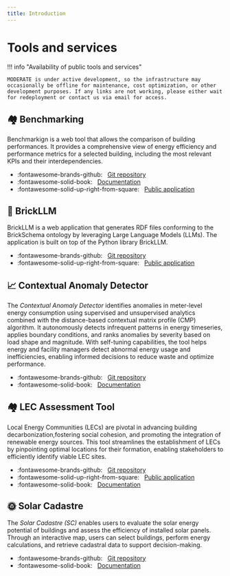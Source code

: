 ```yaml
---
title: Introduction
---
```


# Tools and services

!!! info "Availability of public tools and services"

    MODERATE is under active development, so the infrastructure may occasionally be offline for maintenance, cost optimization, or other development purposes. If any links are not working, please either wait for redeployment or contact us via email for access.

## 🏘️ Benchmarking
Benchmarkign is a web tool that allows the comparison of building performances. It provides a comprehensive view of energy efficiency and performance metrics for a selected building, including the most relevant KPIs and their interdependencies.

- :fontawesome-brands-github: &nbsp; [Git repository](https://github.com/MODERATE-Project/MODERATE_building_benchmarking)
- :fontawesome-solid-book: &nbsp; [Documentation](benchmarking.md)
- :fontawesome-solid-up-right-from-square: &nbsp; [Public application](https://tools.eeb.eurac.edu/building_benchmarking/)

## 🧠 BrickLLM

BrickLLM is a web application that generates RDF files conforming to the BrickSchema ontology by leveraging Large Language Models (LLMs). The application is built on top of the Python library BrickLLM.

- :fontawesome-brands-github: &nbsp; [Git repository](https://github.com/EURAC-EEBgroup/BrickLLM-App)
- :fontawesome-solid-up-right-from-square: &nbsp; [Public application](https://brick.staging.moderate.cloud/brickllm/)


## 📈 Contextual Anomaly Detector

The _Contextual Anomaly Detector_ identifies anomalies in meter-level energy consumption using supervised and unsupervised analytics combined with the distance-based contextual matrix profile (CMP) algorithm. It autonomously detects infrequent patterns in energy timeseries, applies boundary conditions, and ranks anomalies by severity based on load shape and magnitude. With self-tuning capabilities, the tool helps energy and facility managers detect abnormal energy usage and inefficiencies, enabling informed decisions to reduce waste and optimize performance.

- :fontawesome-brands-github: &nbsp; [Git repository](https://github.com/MODERATE-Project/contextual-anomaly-detector)
- :fontawesome-solid-book: &nbsp; [Documentation](cmp.md)

## 🏘️ LEC Assessment Tool

Local Energy Communities (LECs) are pivotal in advancing building decarbonization,fostering social cohesion, and promoting the integration of renewable energy sources. This tool streamlines the establishment of LECs by pinpointing optimal locations for their formation, enabling stakeholders to efficiently identify viable LEC sites.

- :fontawesome-brands-github: &nbsp; [Git repository](https://github.com/MODERATE-Project/lec-location-assessment-tool)
- :fontawesome-solid-up-right-from-square: &nbsp; [Public application](https://lec.moderate.cloud/)
- :fontawesome-solid-book: &nbsp; [Documentation](lec.md)


## 🌞 Solar Cadastre

The _Solar Cadastre (SC)_ enables users to evaluate the solar energy potential of buildings and assess the efficiency of installed solar panels. Through an interactive map, users can select buildings, perform energy calculations, and retrieve cadastral data to support decision-making.

- :fontawesome-brands-github: &nbsp; [Git repository](https://github.com/MODERATE-Project/solar-cadastre)
- :fontawesome-solid-book: &nbsp; [Documentation](solar-cadastre.md)

